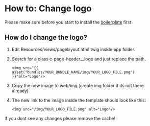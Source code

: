 #  How to: Change logo 

Please make sure before you start to install the [boilerplate](Extending-the-frontend_23561043.html) first

## How do I change the logo?

1.  Edit Resources/views/pagelayout.html.twig inside app folder.

2.  Search for a class c-page-header\_\_logo and just replace the path.

    ``` 
    <img src="{{ asset("bundles/YOUR_BUNDLE_NAME/img/YOUR_LOGO_FILE.png") }}"alt="Logo"/>
    ```

3.  Copy the new image to web/img (create img folder if its not there already)

4.  The new link to the image inside the template should look like this:

    ``` 
    <img src="/img/YOUR_LOGO_FILE.png" alt="Logo"/>
    ```

If you dont see any changes please remove the cache\!
